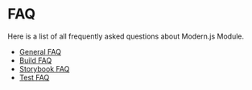 # FAQ

Here is a list of all frequently asked questions about Modern.js Module.

- [General FAQ](./basic.mdx)
- [Build FAQ](./build.mdx)
- [Storybook FAQ](./storybook.mdx)
- [Test FAQ](./test.mdx)
